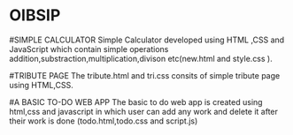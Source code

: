 # OIBSIP
#SIMPLE CALCULATOR
Simple Calculator developed using HTML ,CSS and JavaScript which contain simple operations addition,substraction,multiplication,divison etc(new.html and style.css ).



#TRIBUTE PAGE
The tribute.html and tri.css consits of simple tribute page using HTML,CSS.


#A BASIC TO-DO WEB APP
The basic to do web app is created using html,css and javascript in which user can add any work and delete it after their work is done (todo.html,todo.css and script.js)
